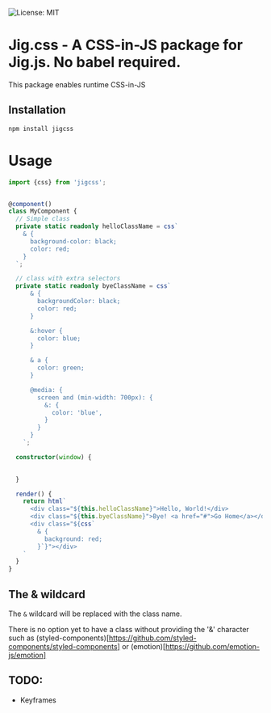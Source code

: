  ![License: MIT](https://img.shields.io/badge/License-MIT-blue.svg)

# Jig.css - A CSS-in-JS package for Jig.js. No babel required.

This package enables runtime CSS-in-JS

## Installation

```shell script
npm install jigcss
```

# Usage

```typescript
import {css} from 'jigcss';


@component()
class MyComponent {
  // Simple class
  private static readonly helloClassName = css`
    & {
      background-color: black;
      color: red;
    }
  `;

  // class with extra selectors
  private static readonly byeClassName = css`
      & {
        backgroundColor: black;
        color: red;
      }

      &:hover {
        color: blue;
      }

      & a {
        color: green;
      }

      @media: {
        screen and (min-width: 700px): {
          &: {
            color: 'blue',
          }
        }
      }
    `;

  constructor(window) {

    
  }

  render() {
    return html`      
      <div class="${this.helloClassName}">Hello, World!</div>
      <div class="${this.byeClassName}">Bye! <a href="#">Go Home</a></div>
      <div class="${css`
        & { 
          background: red;
        }`}"></div>
    `
  }
}
```

## The & wildcard

The `&` wildcard will be replaced with the class name.

There is no option yet to have a class without providing the '&' character such as
(styled-components)[https://github.com/styled-components/styled-components] or (emotion)[https://github.com/emotion-js/emotion]

## TODO:

- Keyframes 
